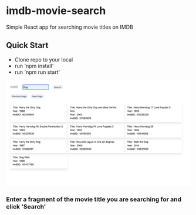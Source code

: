 # imdb-movie-search
Simple React app for searching movie titles on IMDB

## Quick Start
* Clone repo to your local
* run 'npm install'
* run 'npm run start'

![Alt text](/images/screenshot.png "screenshot")

### Enter a fragment of the movie title you are searching for and click 'Search'
